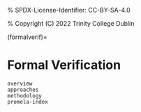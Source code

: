 % SPDX-License-Identifier: CC-BY-SA-4.0

% Copyright (C) 2022 Trinity College Dublin

(formalverif)=

# Formal Verification

```{toctree}
overview
approaches
methodology
promela-index
```
